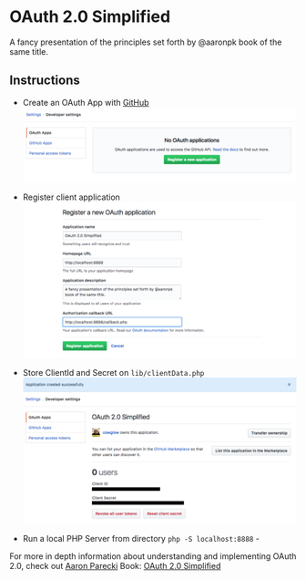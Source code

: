 # OAuth 2.0 Simplified

A fancy presentation of the principles set forth by @aaronpk book of the same title.

## Instructions
- Create an OAuth App with [GitHub](https://github.com/settings/developers)
![](images/1-oauth-github-application.png)

- Register client application
![](images/2-oauth-github-registration.png)

- Store ClientId and Secret on `lib/clientData.php`
![](images/3-oauth-github-clientdata.png)

- Run a local PHP Server from directory `php -S localhost:8888` -

For more in depth information about understanding and implementing OAuth 2.0, check out [Aaron Parecki](https://github.com/aaronpk) Book: [OAuth 2.0 Simplified](https://oauth2simplified.com/)